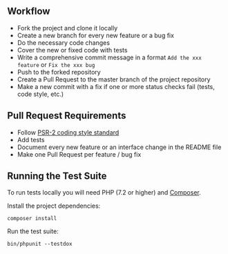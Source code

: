 ## Workflow

* Fork the project and clone it locally
* Create a new branch for every new feature or a bug fix
* Do the necessary code changes
* Cover the new or fixed code with tests
* Write a comprehensive commit message in a format `Add the xxx feature` or `Fix the xxx bug`
* Push to the forked repository
* Create a Pull Request to the master branch of the project repository
* Make a new commit with a fix if one or more status checks fail (tests, code style, etc.)

## Pull Request Requirements

* Follow [PSR-2 coding style standard](https://www.php-fig.org/psr/psr-2/)
* Add tests
* Document every new feature or an interface change in the README file
* Make one Pull Request per feature / bug fix

## Running the Test Suite

To run tests locally you will need PHP (7.2 or higher) and [Composer](https://getcomposer.org/download/).

Install the project dependencies:
```
composer install
```

Run the test suite:
```
bin/phpunit --testdox
```
